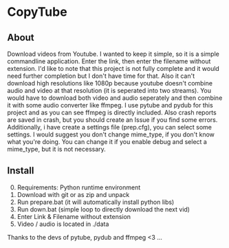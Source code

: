 # CopyTube
## About
Download videos from Youtube. I wanted to keep it simple, so it is a simple commandline application.
Enter the link, then enter the filename without extension.
I'd like to note that this project is not fully complete and it would need further completion but I
don't have time for that. Also it can't download high resolutions like 1080p because youtube doesn't combine audio
and video at that resolution (it is seperated into two streams). You would have to download both video and audio seperately
and then combine it with some audio converter like ffmpeg. I use pytube and pydub for this project and
as you can see ffmpeg is directly included. Also crash reports are saved in crash, but you should create an Issue if you find
some errors. Additionally, i have create a settings file (prep.cfg), you can select some settings. I would
suggest you don't change mime_type, if you don't know what you're doing. You can change it if you enable debug and
select a mime_type, but it is not necessary.

## Install
0. Requirements: Python runtime environment
1. Download with git or as zip and unpack
2. Run prepare.bat (it will automatically install python libs)
3. Run down.bat (simple loop to directly download the next vid)
4. Enter Link & Filename without extension
5. Video / audio is located in ./data

Thanks to the devs of pytube, pydub and ffmpeg <3
 ...
